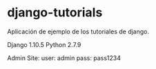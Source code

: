 # django-tutorials
Aplicación de ejemplo de los tutoriales de django.

Django 1.10.5
Python 2.7.9

Admin Site:
  user: admin
  pass: pass1234
